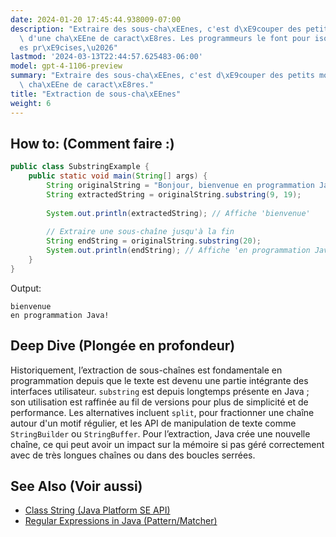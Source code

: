 ```yaml
---
date: 2024-01-20 17:45:44.938009-07:00
description: "Extraire des sous-cha\xEEnes, c'est d\xE9couper des petits morceaux\
  \ d'une cha\xEEne de caract\xE8res. Les programmeurs le font pour isoler des donn\xE9\
  es pr\xE9cises,\u2026"
lastmod: '2024-03-13T22:44:57.625483-06:00'
model: gpt-4-1106-preview
summary: "Extraire des sous-cha\xEEnes, c'est d\xE9couper des petits morceaux d'une\
  \ cha\xEEne de caract\xE8res."
title: "Extraction de sous-cha\xEEnes"
weight: 6
---
```


## How to: (Comment faire :)
```java
public class SubstringExample {
    public static void main(String[] args) {
        String originalString = "Bonjour, bienvenue en programmation Java!";
        String extractedString = originalString.substring(9, 19);
        
        System.out.println(extractedString); // Affiche 'bienvenue'
        
        // Extraire une sous-chaîne jusqu'à la fin
        String endString = originalString.substring(20);
        System.out.println(endString); // Affiche 'en programmation Java!'
    }
}
```
Output:
```
bienvenue
en programmation Java!
```

## Deep Dive (Plongée en profondeur)
Historiquement, l’extraction de sous-chaînes est fondamentale en programmation depuis que le texte est devenu une partie intégrante des interfaces utilisateur. `substring` est depuis longtemps présente en Java ; son utilisation est raffinée au fil de versions pour plus de simplicité et de performance. Les alternatives incluent `split`, pour fractionner une chaîne autour d'un motif régulier, et les API de manipulation de texte comme `StringBuilder` ou `StringBuffer`. Pour l’extraction, Java crée une nouvelle chaîne, ce qui peut avoir un impact sur la mémoire si pas géré correctement avec de très longues chaînes ou dans des boucles serrées.

## See Also (Voir aussi)
- [Class String (Java Platform SE API)](https://docs.oracle.com/javase/7/docs/api/java/lang/String.html#substring(int,int))
- [Regular Expressions in Java (Pattern/Matcher)](https://docs.oracle.com/javase/tutorial/essential/regex/)
